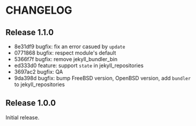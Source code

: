 # CHANGELOG

## Release 1.1.0

* 8e31df9 bugfix: fix an error casued by `update`
* 0771868 bugfix: respect module's default
* 5366f7f bugfix: remove jekyll_bundler_bin
* ed333d0 feature: support `state` in jekyll_repositories
* 3697ac2 bugfix: QA
* 9da398d bugfix: bump FreeBSD version, OpenBSD version, add `bundler` to jekyll_repositories

## Release 1.0.0

Initial release.
